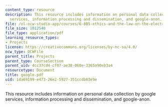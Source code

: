 ```yaml
---
content_type: resource
description: This resource includes information on personal data collection by google
  services, information processing and dissemination, and google-anon.
file: /ol-ocw-studio-app/courses/6-805-ethics-and-the-law-on-the-electronic-frontier-fall-2005/1da69199e47326e25927351ccdb63e9e_google.pdf
file_size: 1012540
file_type: application/pdf
learning_resource_types:
- Projects
license: https://creativecommons.org/licenses/by-nc-sa/4.0/
ocw_type: OCWFile
parent_title: Projects
parent_type: CourseSection
parent_uid: 4cc37cd4-cf07-ae38-060e-3365a90eb3a4
resourcetype: Document
title: google.pdf
uid: 1da69199-e473-26e2-5927-351ccdb63e9e
---
```

This resource includes information on personal data collection by google services, information processing and dissemination, and google-anon.